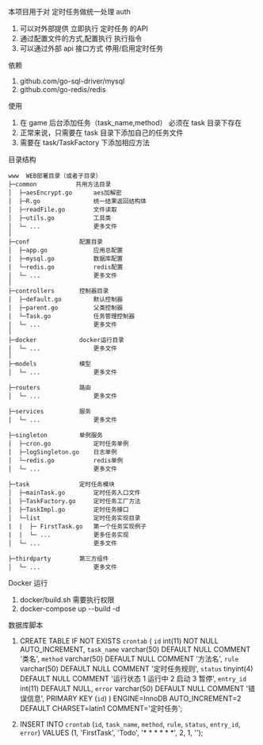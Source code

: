 本项目用于对 定时任务做统一处理
auth

1. 可以对外部提供 立即执行 定时任务 的API
2. 通过配置文件的方式,配置执行 执行指令
3. 可以通过外部 api 接口方式 停用/启用定时任务

依赖
1. github.com/go-sql-driver/mysql
2. github.com/go-redis/redis

使用
1. 在 game 后台添加任务（task_name,method） 必须在 task 目录下存在
2. 正常来说，只需要在 task 目录下添加自己的任务文件
3. 需要在 task/TaskFactory 下添加相应方法

目录结构
~~~
www  WEB部署目录（或者子目录）
├─common           共用方法目录
│  ├─aesEncrypt.go      aes加解密
│  ├─R.go               统一结果返回结构体
│  ├─readFile.go        文件读取
│  ├─utils.go           工具类
│  └─ ...               更多文件
│
├─conf              配置目录
│  ├─app.go             应用总配置
│  ├─mysql.go           数据库配置
│  └─redis.go           redis配置
│  └─ ...               更多文件
│
├─controllers       控制器目录
│  ├─default.go         默认控制器
│  ├─parent.go          父类控制器
│  └─Task.go            任务管理控制器
│  └─ ...               更多文件
│  
├─docker            docker运行目录
│  └─ ...               更多文件
│  
├─models            模型
│  └─ ...               更多文件

├─routers           路由
│  └─ ...               更多文件

├─services          服务
│  └─ ...               更多文件

├─singleton         单例服务
│  ├─cron.go            定时任务单例
│  ├─logSingleton.go    日志单例    
│  └─redis.go           redis单例
│  └─ ...               更多文件

├─task              定时任务模块
│  ├─mainTask.go        定时任务入口文件
│  ├─TaskFactory.go     定时任务工厂方法  
│  ├─TaskImpl.go        定时任务接口
│  └─list               定时任务实现目录
|  |  ├─ FirstTask.go   第一个任务实现例子
|  |  └─ ...            更多任务实现
│  └─ ...               更多文件

├─thirdparty        第三方组件
│  └─ ...               更多文件
~~~


Docker 运行
1. docker/build.sh 需要执行权限
2. docker-compose up --build -d

数据库脚本
1.  CREATE TABLE IF NOT EXISTS `crontab` (
  `id` int(11) NOT NULL AUTO_INCREMENT,
  `task_name` varchar(50) DEFAULT NULL COMMENT '类名',
  `method` varchar(50) DEFAULT NULL COMMENT '方法名',
  `rule` varchar(50) DEFAULT NULL COMMENT '定时任务规则',
  `status` tinyint(4) DEFAULT NULL COMMENT '运行状态 1 运行中  2 启动  3 暂停',
  `entry_id` int(11) DEFAULT NULL,
  `error` varchar(50) DEFAULT NULL COMMENT '错误信息',
  PRIMARY KEY (`id`)
) ENGINE=InnoDB AUTO_INCREMENT=2 DEFAULT CHARSET=latin1 COMMENT='定时任务';

2. INSERT INTO `crontab` (`id`, `task_name`, `method`, `rule`, `status`, `entry_id`, `error`) VALUES
	(1, 'FirstTask', 'Todo', '* * * * * *', 2, 1, '');